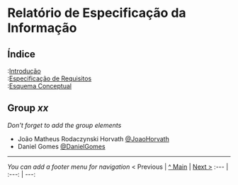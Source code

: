# Relatório de Especificação da Informação

## Índice

:[Introdução](rei01.md)  
:[Especificação de Requisitos](rei02.md)  
:[Esquema Conceptual](rei03.md)  

## Group _xx_

_Don't forget to add the group elements_

* João Matheus Rodaczynski Horvath [@JoaoHorvath](https://github.com/joaohorvath)
* Daniel Gomes [@DanielGomes](https://github.com/EternaL1001)

---
_You can add a footer menu for navigation_ 
< Previous | [^ Main](https://github.com/TCM21-SIBD03/reportSIBD) | [Next >](rei01.md)
:--- | :---: | ---: 
